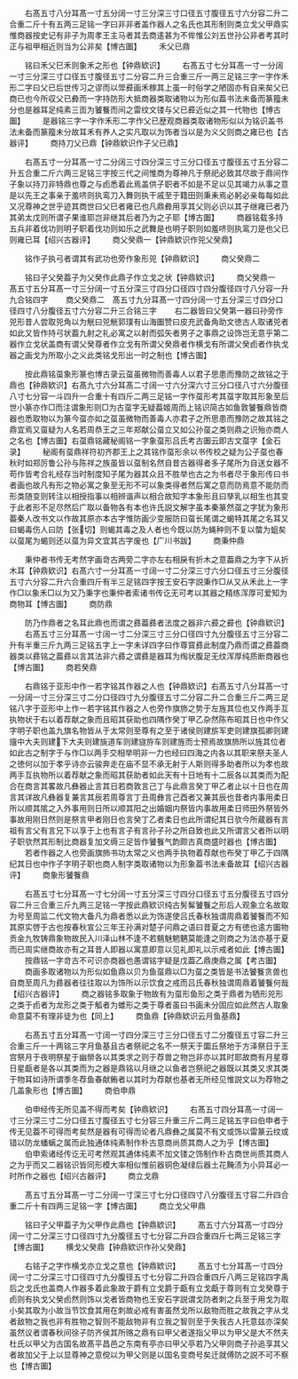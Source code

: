 <!-- { "loadSidebar": true } -->
　　右髙五寸八分耳髙一寸五分阔一寸三分深三寸口径五寸腹径五寸六分容二升二合重二斤十有五两三足铭一字曰非非者盖作器人之名氏也其形制则类立戈父甲鼎实惟商器按史记有非子为周孝王主马者其去商逺甚为不侔惟公刘五世孙公非者考其时正与祖甲相近则当为公非矣【博古圗】
　　禾父已鼎

　　铭曰禾父巳禾则象禾之形也【钟鼎欵识】
　　右髙五寸七分耳髙一寸一分阔一寸三分深三寸口径五寸腹径五寸二分容二升三合重三斤一两三足铭三字一字作禾形二字曰父已后世传习之谬而以斝彛画禾稼其上虽一时俗学之陋固亦有自来矣父已商已也今所収父已彜而一字持防形大抵商器类取诸物以为形似葢书法未备而篆籀未分也是器耳足纯素三靣为饕餮而间之雷纹文镂与父已彛近似之其一代物也【愽古圗】
　　是器铭三字一字作禾形二字作父已歴观商器类取诸物形似以为铭识盖书法未备而篆籀未分故耳禾有养人之实凡取以为饰者当以是为义父则商之雍已也【古器评】
　　商持刀父已鼎【钟鼎欵识作子父已鼎】

　　右髙五寸一分耳髙一寸二分阔三寸四分深三寸三分口径五寸腹径五寸五分容二升五合重二斤六两三足铭三字按三代之间惟商为尊神凡于祭祀必致其尽故于鼎间作子象以持刀非特鼎也尊之与卣悉着此焉盖供子职者不如是不足以见其竭力从事之意是以先王之事亲于羞哜则执鸾刀入舞则执干戚至于籍田则秉耒焉必躬必亲每每如此又况尊神之世乎迹其商世曰父巳者雍已也凡鼎彜用享其父则必识以其子继雍已者乃其弟太戊则所谓子果谁耶岂非继其后者乃为之子耶【博古圗】
　　商器铭载多持五兵非着伐功则明子职着伐功则如乐之武舞是也明子职则如羞哜则执鸾刀是也父已则雍已耳【绍兴古器评】
　　商父癸鼎一【钟鼎欵识作兕父癸鼎】

　　铭作子执弓者谓其有武功也旁作象形兕【钟鼎欵识】
　　商父癸鼎二

　　铭曰子父癸葢子为父癸作此鼎子作立戈之状【钟鼎欵识】
　　商父癸鼎一　髙五寸五分耳髙一寸三分阔一寸五分深三寸四分口径四寸四分腹径四寸八分容一升九合铭四字
　　商父癸鼎二　髙五寸九分耳髙一寸四分阔一寸五分深三寸四分口径四寸八分腹径五寸六分容二升三合铭三字
　　右二器皆曰父癸第一器曰孙旁作兕形昔人尝取兕角以为觥曰兕觥郭璞有山海圗赞曰皮充武备角助文徳古人取诸兕者如此又皆作持弓状葢九射之礼必寓之以射而弧矢者男子之事鼎之设饰岂无意乎第二器作立戈状盖商有谓父癸尊者作立戈有所谓父癸鼎者作横戈有所谓父癸卣者作执戈器之画戈为所取小之义此类铭戈形出一时之制也【博古圗】

　　按此鼎铭虿象形篆也博古录云虿虽微物而善毒人以君子思患而豫防之故铭之于鼎也【钟鼎欵识】右髙九寸六分耳髙二寸阔一寸六分深六寸三分口径八寸六分腹径八寸七分容一斗四升一合重十有四斤二两三足铭一字作虿形考其虿字取其形象至后世小篆亦作□而注谓象形则□为古虿字无疑葢姬周而上铭识简古如鱼敦饕餮鼎皆商器也悉取物以为篆今虿亦如之虿虽微物而善毒人亦君子之所思患而豫防之故其铭之鼎宜焉又虿疑为人名若周恭王之三年郑献公虿立又如公孙虿之类则鼎之识殆亦商人之名也【博古圗】右虿鼎铭藏秘阁铭一字象虿形吕氏考古圗云即古文虿字【金石录】
　　秘阁有虿鼎祥符初齐郡王上之其铭作虿形余以书传校之疑为公子虿也春秋时如郑厉鲁公孙与陈祥之族虽皆以虿制名然自昔古器得者多子尾所为自送女器不苟作皆考合礼经存当时制度知子尾为器其众且不胜举也古之为书者尽于象形传曰书者画也故凡有形之物必寓之象至无形不可以象类得者然后寓之意而防焉意不能防而形类随变则转注以相授指事以相辨谐声以相合故知字本象形且曰孳乳以相生也其变于此者形不足尽然后广取以备物各有本也许氏説文解字虽本秦篆然虿之字犹为象形葢秦人改书文以作故其原亦本古字惟防画少变服防曰虿长尾谓之蝎特其尾之名耳又曰蝎毒伤人曰防【张切】则蝎其毒之及人者也今既以防为蝇种则不复以螫为蛆矣以虿尾为蝎则还以虿为异文宜其古字废也【广川书跋】
　　商秉仲鼎

　　秉仲者书传无考然字画竒古两旁二字亦左右相戾有折木之意葢鼎之为字下从折木耳【钟鼎欵识】右髙六寸一分耳髙一寸阔一寸二分深三寸六分口径五寸三分腹径五寸六分容二升六合重四斤有半三足铭四字按王安石字説秉作□从又从禾此上一字作□以象禾□以为又乃秉字也秉仲者索诸书传讫无可考以其器之精练浑厚可爱知为商物耳【博古圗】
　　商防鼎

　　防乃作鼎者之名耳此鼎也而谓之彞葢彞者法度之器非六彛之彛也【钟鼎欵识】
　　右髙五寸三分耳髙一寸阔一寸二分深三寸三分口径四寸九分腹径五寸三分容二升有半重三斤九两三足铭五字上一字未详四字曰作尊寳彞此制度乃鼎而谓之彞葢商器类以彞铭之葢彞以言其法非六彞之谓彞是器耳为绹状腹足无纹浑厚纯质断商器也【博古圗】
　　商若癸鼎

　　右鼎铭于亚形中作一若字铭其作器之人也【钟鼎欵识】右髙五寸八分耳髙一寸一分阔一寸三分深三寸二分口径四寸九分腹径五寸二分容二升二合重三斤二两三足铭八字于亚形中上作一若字铭其作器之人也旁作旗斾之势于左旌其位也又作两手互执物状于右以着荐献之象而且昭其获助也四隅作癸丁甲乙杂然陈布昭其日也中作父字明子职也盖九旗名物皆从于太常则至尊有之至于诸侯则建旂军吏则建旗孤卿则建旜中大夫则建下大夫则建旐道车则建旞斿车则建旌而士预焉故旗斾所以旌其位者如此古之制字于与作□以两手交相举明非一力也经曰四海之内各以其职来祭夫圣人之徳何以加于孝乎诗亦云骏奔走在庙不显不承无射于人斯则得多助者所以为孝也故两手互执物所以着荐献之象而昭其获助者如此天有十日地有十二辰各以其类而为配合在商言其畧故凡彝器止言其日若商敦言己丁与此鼎言癸丁甲乙者止以十日也在周言其详故凡彝器复兼言其辰若周尊言丁丑周彝言己酉者又兼其辰也昔者内事用柔日所以顺其隂之入外事用则日所以顺其阳之出婚姻内祭皆内事故用柔日师田外祭皆外事故用刚日然则是祭言甲者刚日也言癸丁乙者柔日也此所谓纪其日欤今所蔵器有言祖有言父有言兄下以享于上也有言子有言孙子孙之所自致也此又所谓言父者所以明子职欤然其形制比商器复加文缛三足皆作饕餮气韵颇古真商盛时器也【博古圗】
　　若者作器之人也旁画旗斾书功太常之义也两手执物着荐献也布癸丁甲乙于四隅纪其日也中作子字明子职也商人制字类取诸物以为形象葢书法未备故耳【绍兴古器评】
　　商象形饕餮鼎

　　右髙五寸七分耳髙一寸七分阔一寸五分深三寸四分口径五寸五分腹径五寸四分容二升三合重三斤九两三足铭一字按此鼎欵识纯古髣髴饕餮之形后人观象立名故取为号至周监二代文物大备凡为鼎者悉以此为饰遂使吕氏春秋独谓周鼎着饕餮而不知其原实啓于古也按春秋宣公三年王孙满对楚子问鼎之语曰昔夏之方有徳也逺方圗物贡金九牧铸鼎象物故民入川泽山林不逢不若魑魅魍魉莫能逢之则商之为法亦基于夏而已周实继商故亦有之耳昔人即器以寓意即意以见礼即礼以示戒者如此【博古圗】
　　按鼎铭一字竒古不可识亦商器也愚谓铭字疑是戊葢乙鼎庚鼎之属【考古圗】
　　商画多取诸物以为形似如鱼鼎以贝为鱼虿鼎以□为虿之类皆是书法饕餮贪兽也自商至周凡为彞器者往往取以为饰所以示饮食之戒而吕氏春秋独谓周鼎着饕餮何哉【绍兴古器评】
　　商之器铭多取象于物故有为虿形鱼形之类于鼎者为牺形兕形之类于卣者为龙形之类于觚者为蜼形之类于尊者虽曰书画未分固应如此然古人取象命意莫不有理非徒为也【同上】
　　商鱼鼎【钟鼎欵识云月鱼基鼎】

　　右髙五寸五分耳髙一寸阔一寸四分深三寸三分口径五寸二分腹径五寸容二升三合重三斤一十两铭三字月鱼基且古者祭祀之名不一祭天于圜丘祭地于方泽祭日于王宫祭月于夜明祭星于幽禜各以其类求之则于荐兽之物岂非亦以其时耶故商有月星尊日星甗者是各以其类而为之器是鼎铭以月继之以鱼者岂祭祀之器既以其类又求其类于物耳如诗所谓季冬荐鱼春献鲔者以其时为荐献也基者无所经见惟説文以为荐物之几盖象形也【博古圗】
　　商伯申鼎

　　伯申经传无所见盖不得而考矣【钟鼎欵识】
　　右髙五寸四分耳髙一寸阔一寸三分深三寸二分口径五寸腹径五寸七分容三升重三斤二两三足铭五字曰伯申者于传无见葢不可得而考矣然是器有可得而论者凡鼎彝之属莫不有文或饰以雷篆云纹或错以防龙蟠螭之属而此独通体纯素制作朴古意商尚质其商人之为乎【博古圗】
　　伯申索诸经传讫无可考然观其通体纯素不加文镂之饰制作朴古商世尚质其商人之为乎而又二器铭识皆同形模大率相似惟前器铜色凝绿后器土花黤渍为小异耳必一时所作之器也【绍兴古器评】
　　商立戈鼎

　　髙五寸五分耳髙一寸二分阔一寸深三寸七分口径四寸八分腹径五寸容二升四合重二斤十有四两三足铭一字【博古圗】
　　商立戈父甲鼎

　　铭曰子父甲葢子为父甲作此鼎也【钟鼎欵识】
　　髙五寸六分耳髙一寸四分阔一寸二分深三寸口径四寸九分腹径五寸七分容二升四合重四斤七两三足铭三字【博古圗】
　　横戈父癸鼎【钟鼎欵识作孙父癸鼎】

　　右铭子之字作横戈亦立戈之意也【钟鼎欵识】
　　髙五寸七分耳髙一寸四分阔一寸二分深三寸口径四寸九分腹径五寸七分容二升四合重四斤八两三足铭四字禹后之戈氏也盖商人作器多着此象故于爵有立戈爵于甗有立戈甗于尊则有立戈癸尊于卣则有执戈父癸卣然则饰以戈者皆商物也王安石字説谓戈防者刺之兵至于用戈为取小矣其取为小故当节饮食其用在刺故必戒有害虽然戈所以敌物而胜之故我之字从戈者敌物之我也非有胜物之智则不能敌物非有立我之智则至于失我古人托意兹亦深矣虽然议者谓春秋间徐子防齐侯其所赂之鼎有曰甲父者遂指父甲以为甲父是大不然夫杜氏以甲父为古国名故髙平昌邑之东南有亭亦曰甲父亭若乃父甲则商子孙追享其父者故加父于上以显尊神之意傥以为甲父则是以国名变商号矣迁就傅防之説不可不察也【博古圗】
